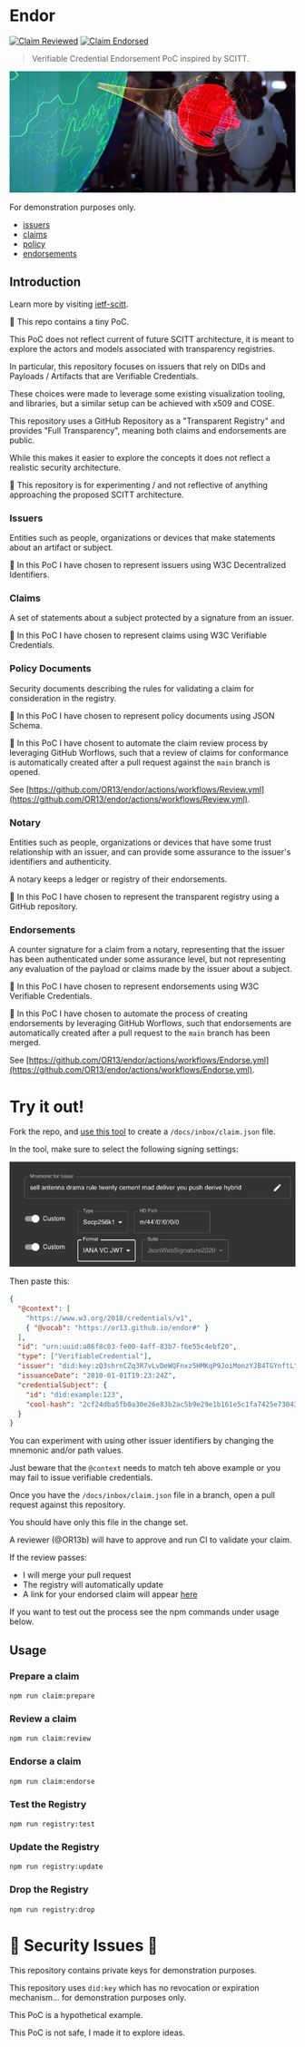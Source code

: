# Endor

[![Claim Reviewed](https://github.com/OR13/endor/actions/workflows/Review.yml/badge.svg)](https://github.com/OR13/endor/actions/workflows/Review.yml) [![Claim Endorsed](https://github.com/OR13/endor/actions/workflows/Endorse.yml/badge.svg)](https://github.com/OR13/endor/actions/workflows/Endorse.yml)

> Verifiable Credential Endorsement PoC inspired by SCITT.

<img src="./image.jpg" alt="endor protecting the death star"/>

For demonstration purposes only.

- [issuers](https://or13.github.io/endor/issuers)
- [claims](https://or13.github.io/endor/claims)
- [policy](https://or13.github.io/endor/policy)
- [endorsements](https://or13.github.io/endor/endorsements)

## Introduction

Learn more by visiting [ietf-scitt](https://github.com/ietf-scitt).

🚧 This repo contains a tiny PoC.

This PoC does not reflect current of future SCITT architecture,
it is meant to explore the actors and models associated with transparency registries.

In particular, this repository focuses on issuers that rely on DIDs and Payloads / Artifacts that are Verifiable Credentials.

These choices were made to leverage some existing visualization tooling,
and libraries, but a similar setup can be achieved with x509 and COSE.

This repository uses a GitHub Repository as a "Transparent Registry" and provides "Full Transparency", meaning both claims and endorsements are public.

While this makes it easier to explore the concepts it does not reflect a realistic security architecture.

🚧 This repository is for experimenting / and not reflective of anything approaching the proposed SCITT architecture.

### Issuers

Entities such as people, organizations or devices that make statements about an artifact or subject.

🧸 In this PoC I have chosen to represent issuers using W3C Decentralized Identifiers.

### Claims

A set of statements about a subject protected by a signature from an issuer.

🧸 In this PoC I have chosen to represent claims using W3C Verifiable Credentials.

### Policy Documents

Security documents describing the rules for validating a claim for consideration in the registry.

🧸 In this PoC I have chosen to represent policy documents using JSON Schema.

🧸 In this PoC I have chosent to automate the claim review process by leveraging GitHub Worflows,
such that a review of claims for conformance is automatically created after a pull request against the `main` branch is opened.

See [https://github.com/OR13/endor/actions/workflows/Review.yml](https://github.com/OR13/endor/actions/workflows/Review.yml).

### Notary

Entities such as people, organizations or devices that have some trust relationship with an issuer,
and can provide some assurance to the issuer's identifiers and authenticity.

A notary keeps a ledger or registry of their endorsements.

🧸 In this PoC I have chosen to represent the transparent registry using a GitHub repository.

### Endorsements

A counter signature for a claim from a notary, representing that the issuer has been authenticated under some assurance level,
but not representing any evaluation of the payload or claims made by the issuer about a subject.

🧸 In this PoC I have chosen to represent endorsements using W3C Verifiable Credentials.

🧸 In this PoC I have chosen to automate the process of creating endorsements by leveraging GitHub Worflows,
such that endorsements are automatically created after a pull request to the `main` branch has been merged.

See [https://github.com/OR13/endor/actions/workflows/Endorse.yml](https://github.com/OR13/endor/actions/workflows/Endorse.yml).

# Try it out!

Fork the repo, and [use this tool](https://api.did.actor/issue) to create a `/docs/inbox/claim.json` file.

In the tool, make sure to select the following signing settings:

<img src="./actor-key-config.png" alt="actor did key settings"/>

Then paste this:

```json
{
  "@context": [
    "https://www.w3.org/2018/credentials/v1",
    { "@vocab": "https://or13.github.io/endor#" }
  ],
  "id": "urn:uuid:a86f8c83-fe00-4aff-83b7-f6e55c4ebf20",
  "type": ["VerifiableCredential"],
  "issuer": "did:key:zQ3shrnCZq3R7vLvDeWQFnxz5HMKqP9JoiMonzYJB4TGYnftL",
  "issuanceDate": "2010-01-01T19:23:24Z",
  "credentialSubject": {
    "id": "did:example:123",
    "cool-hash": "2cf24dba5fb0a30e26e83b2ac5b9e29e1b161e5c1fa7425e73043362938b9824"
  }
}
```

You can experiment with using other issuer identifiers by changing the mnemonic and/or path values.

Just beware that the `@context` needs to match teh above example or you may fail to issue verifiable credentials.

Once you have the `/docs/inbox/claim.json` file in a branch, open a pull request against this repository.

You should have only this file in the change set.

A reviewer (@OR13b) will have to approve and run CI to validate your claim.

If the review passes:

- I will merge your pull request
- The registry will automatically update
- A link for your endorsed claim will appear [here](https://or13.github.io/endor/endorsements/index.json)

If you want to test out the process see the npm commands under usage below.

## Usage

### Prepare a claim

```
npm run claim:prepare
```

### Review a claim

```
npm run claim:review
```

### Endorse a claim

```
npm run claim:endorse
```

### Test the Registry

```
npm run registry:test
```

### Update the Registry

```
npm run registry:update
```

### Drop the Registry

```
npm run registry:drop
```

# 🚨 Security Issues 🚨

This repository contains private keys for demonstration purposes.

This repository uses `did:key` which has no revocation or expiration mechanism... for demonstration purposes only.

This PoC is a hypothetical example.

This PoC is not safe, I made it to explore ideas.
